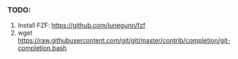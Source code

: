 
### TODO:

1. Install FZF: https://github.com/junegunn/fzf
2. wget https://raw.githubusercontent.com/git/git/master/contrib/completion/git-completion.bash
